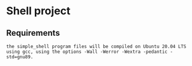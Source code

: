 #	Shell project

##	Requirements
	the simple_shell program files will be compiled on Ubuntu 20.04 LTS using gcc, using the options -Wall -Werror -Wextra -pedantic -std=gnu89.
